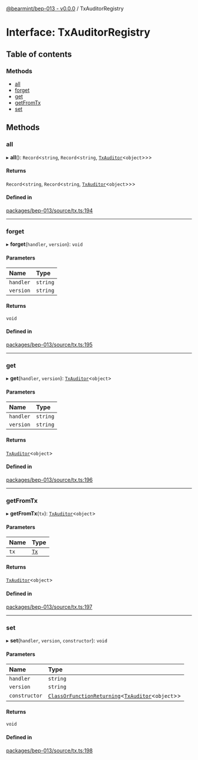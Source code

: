 [@bearmint/bep-013 - v0.0.0](../README.md) / TxAuditorRegistry

# Interface: TxAuditorRegistry

## Table of contents

### Methods

- [all](TxAuditorRegistry.md#all)
- [forget](TxAuditorRegistry.md#forget)
- [get](TxAuditorRegistry.md#get)
- [getFromTx](TxAuditorRegistry.md#getfromtx)
- [set](TxAuditorRegistry.md#set)

## Methods

### all

▸ **all**(): `Record`<`string`, `Record`<`string`, [`TxAuditor`](TxAuditor.md)<`object`\>\>\>

#### Returns

`Record`<`string`, `Record`<`string`, [`TxAuditor`](TxAuditor.md)<`object`\>\>\>

#### Defined in

[packages/bep-013/source/tx.ts:194](https://github.com/bearmint/bearmint/blob/main/packages/bep-013/source/tx.ts#L194)

___

### forget

▸ **forget**(`handler`, `version`): `void`

#### Parameters

| Name | Type |
| :------ | :------ |
| `handler` | `string` |
| `version` | `string` |

#### Returns

`void`

#### Defined in

[packages/bep-013/source/tx.ts:195](https://github.com/bearmint/bearmint/blob/main/packages/bep-013/source/tx.ts#L195)

___

### get

▸ **get**(`handler`, `version`): [`TxAuditor`](TxAuditor.md)<`object`\>

#### Parameters

| Name | Type |
| :------ | :------ |
| `handler` | `string` |
| `version` | `string` |

#### Returns

[`TxAuditor`](TxAuditor.md)<`object`\>

#### Defined in

[packages/bep-013/source/tx.ts:196](https://github.com/bearmint/bearmint/blob/main/packages/bep-013/source/tx.ts#L196)

___

### getFromTx

▸ **getFromTx**(`tx`): [`TxAuditor`](TxAuditor.md)<`object`\>

#### Parameters

| Name | Type |
| :------ | :------ |
| `tx` | [`Tx`](Tx.md) |

#### Returns

[`TxAuditor`](TxAuditor.md)<`object`\>

#### Defined in

[packages/bep-013/source/tx.ts:197](https://github.com/bearmint/bearmint/blob/main/packages/bep-013/source/tx.ts#L197)

___

### set

▸ **set**(`handler`, `version`, `constructor`): `void`

#### Parameters

| Name | Type |
| :------ | :------ |
| `handler` | `string` |
| `version` | `string` |
| `constructor` | [`ClassOrFunctionReturning`](../README.md#classorfunctionreturning)<[`TxAuditor`](TxAuditor.md)<`object`\>\> |

#### Returns

`void`

#### Defined in

[packages/bep-013/source/tx.ts:198](https://github.com/bearmint/bearmint/blob/main/packages/bep-013/source/tx.ts#L198)
